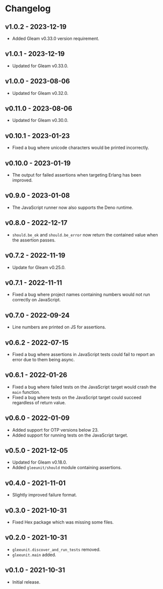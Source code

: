# Changelog

## v1.0.2 - 2023-12-19

- Added Gleam v0.33.0 version requirement.

## v1.0.1 - 2023-12-19

- Updated for Gleam v0.33.0.

## v1.0.0 - 2023-08-06

- Updated for Gleam v0.32.0.

## v0.11.0 - 2023-08-06

- Updated for Gleam v0.30.0.

## v0.10.1 - 2023-01-23

- Fixed a bug where unicode characters would be printed incorrectly.

## v0.10.0 - 2023-01-19

- The output for failed assertions when targeting Erlang has been improved.

## v0.9.0 - 2023-01-08

- The JavaScript runner now also supports the Deno runtime.

## v0.8.0 - 2022-12-17

- `should.be_ok` and `should.be_error` now return the contained value when the
  assertion passes.

## v0.7.2 - 2022-11-19

- Update for Gleam v0.25.0.

## v0.7.1 - 2022-11-11

- Fixed a bug where project names containing numbers would not run correctly on
  JavaScript.

## v0.7.0 - 2022-09-24

- Line numbers are printed on JS for assertions.

## v0.6.2 - 2022-07-15

- Fixed a bug where assertions in JavaScript tests could fail to report an
  error due to them being async.

## v0.6.1 - 2022-01-26

- Fixed a bug where failed tests on the JavaScript target would crash the `main`
  function.
- Fixed a bug where tests on the JavaScript target could succeed regardless of
  return value.

## v0.6.0 - 2022-01-09

- Added support for OTP versions below 23.
- Added support for running tests on the JavaScript target.

## v0.5.0 - 2021-12-05

- Updated for Gleam v0.18.0.
- Added `gleeunit/should` module containing assertions.

## v0.4.0 - 2021-11-01

- Slightly improved failure format.

## v0.3.0 - 2021-10-31

- Fixed Hex package which was missing some files.

## v0.2.0 - 2021-10-31

- `gleeunit.discover_and_run_tests` removed.
- `gleeunit.main` added.

## v0.1.0 - 2021-10-31

- Initial release.
